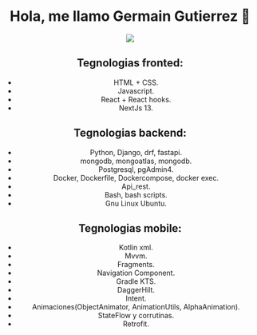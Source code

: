 <div align="center">
<h1 align="center">Hola, me llamo Germain Gutierrez 👋</h1>
  
<img src="https://img-9gag-fun.9cache.com/photo/am5jqv9_700bwp.webp">

<br>

## Tegnologias fronted:
- HTML + CSS.
- Javascript.
- React + React hooks.
- NextJs 13.
  
## Tegnologias backend:

- Python, Django, drf, fastapi.
- mongodb, mongoatlas, mongodb.
- Postgresql, pgAdmin4.
- Docker, Dockerfile, Dockercompose, docker exec. 
- Api_rest.
- Bash, bash scripts.
- Gnu Linux Ubuntu.

## Tegnologias mobile:
- Kotlin xml.
- Mvvm.
- Fragments.
- Navigation Component.
- Gradle KTS.
- DaggerHilt.
- Intent.
- Animaciones(ObjectAnimator, AnimationUtils, AlphaAnimation).
- StateFlow y corrutinas.
- Retrofit.

<br>
  
  
  
<!--
**gergg90/gergg90** is a ✨ _special_ ✨ repository because its `README.md` (this file) appears on your GitHub profile.

Here are some ideas to get you started:

- 🔭 I’m currently working on ...
- 🌱 I’m currently learning ...
- 👯 I’m looking to collaborate on ...
- 🤔 I’m looking for help with ...
- 💬 Ask me about ...
- 📫 How to reach me: ...
- 😄 Pronouns: ...
- ⚡ Fun fact: ...
-->
